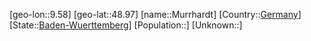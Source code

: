 ﻿---
location: [48.97,9.58]
type: City
tags:
- geo/City


SpocWebEntityId: 32638
isDeleted: false
confidential: public

---
[geo-lon::9.58]
[geo-lat::48.97]
[name::Murrhardt]
[Country::[Germany](geo/Continent/Europe/Germany.md)]
[State::[Baden-Wuerttemberg](geo/Continent/Europe/Germany/Baden-Wuerttemberg.md)]
[Population::]
[Unknown::]

